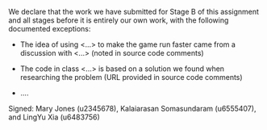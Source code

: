 We declare that the work we have submitted for Stage B of this assignment and all stages before it is entirely our own work, with the following documented exceptions:

* The idea of using <...> to make the game run faster came from a discussion with <...> (noted in source code comments)

* The code in class <...> is based on a solution we found when researching the problem (URL provided in source code comments)

*  ....

Signed: Mary Jones (u2345678), Kalaiarasan Somasundaram (u6555407), and LingYu Xia (u6483756)

